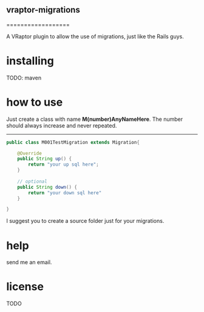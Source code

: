 ## vraptor-migrations
==================

A VRaptor plugin to allow the use of migrations, just like the Rails guys.

# installing

TODO: maven 

# how to use

Just create a class with name **M(number)AnyNameHere**. The number should always increase
and never repeated.

--------   
```java
public class M001TestMigration extends Migration{

	@Override
	public String up() {
		return "your up sql here";
	}
	
	// optional
	public String down() {
		return "your down sql here"
	}

}
```

I suggest you to create a source folder just for your migrations.

# help

send me an email.

# license

TODO
